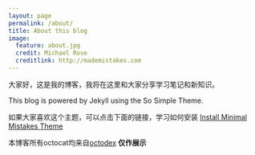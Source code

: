 ```yaml
---
layout: page
permalink: /about/
title: About this blog
image:
  feature: about.jpg
  credit: Michael Rose
  creditlink: http://mademistakes.com
---
```

大家好，这是我的博客，我将在这里和大家分享学习笔记和新知识。

This blog is powered by Jekyll using the So Simple Theme.

如果大家喜欢这个主题，可以点击下面的链接，学习如何安装
<a markdown="0" href="{{ site.url }}/theme-setup" class="btn">
    Install Minimal Mistakes Theme
</a>

本博客所有octocat均来自[octodex](https://octodex.github.com/)
**仅作展示**